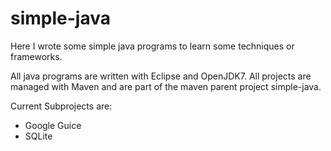 simple-java
===========

Here I wrote some simple java programs to learn some techniques or frameworks.

All java programs are written with Eclipse and OpenJDK7.
All projects are managed with Maven and are part of the 
maven parent project simple-java.

Current Subprojects are:
* Google Guice
* SQLite
